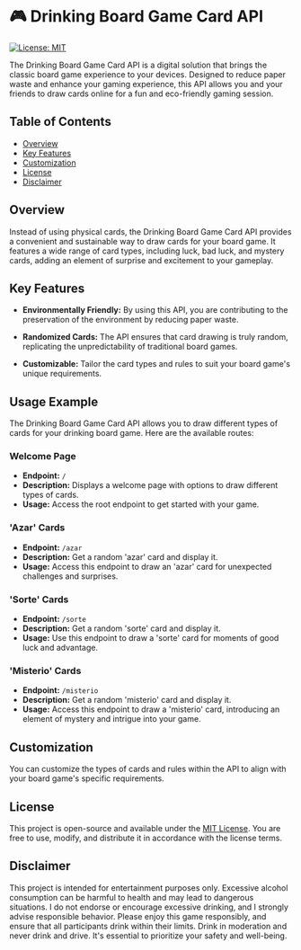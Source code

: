 # 🎮 Drinking Board Game Card API

[![License: MIT](https://img.shields.io/badge/license-MIT-blue.svg)](https://spdx.org/licenses/MIT.html)

The Drinking Board Game Card API is a digital solution that brings the classic board game experience to your devices. Designed to reduce paper waste and enhance your gaming experience, this API allows you and your friends to draw cards online for a fun and eco-friendly gaming session.

## Table of Contents
- [Overview](#overview)
- [Key Features](#key-features)
- [Customization](#customization)
- [License](#license)
- [Disclaimer](#disclaimer)

## Overview

Instead of using physical cards, the Drinking Board Game Card API provides a convenient and sustainable way to draw cards for your board game. It features a wide range of card types, including luck, bad luck, and mystery cards, adding an element of surprise and excitement to your gameplay.

## Key Features

- **Environmentally Friendly:** By using this API, you are contributing to the preservation of the environment by reducing paper waste.

- **Randomized Cards:** The API ensures that card drawing is truly random, replicating the unpredictability of traditional board games.

- **Customizable:** Tailor the card types and rules to suit your board game's unique requirements.

## Usage Example

The Drinking Board Game Card API allows you to draw different types of cards for your drinking board game. Here are the available routes:

### Welcome Page

- **Endpoint:** `/`
- **Description:** Displays a welcome page with options to draw different types of cards.
- **Usage:** Access the root endpoint to get started with your game.

### 'Azar' Cards

- **Endpoint:** `/azar`
- **Description:** Get a random 'azar' card and display it.
- **Usage:** Access this endpoint to draw an 'azar' card for unexpected challenges and surprises.

### 'Sorte' Cards

- **Endpoint:** `/sorte`
- **Description:** Get a random 'sorte' card and display it.
- **Usage:** Use this endpoint to draw a 'sorte' card for moments of good luck and advantage.

### 'Misterio' Cards

- **Endpoint:** `/misterio`
- **Description:** Get a random 'misterio' card and display it.
- **Usage:** Access this endpoint to draw a 'misterio' card, introducing an element of mystery and intrigue into your game.

## Customization

You can customize the types of cards and rules within the API to align with your board game's specific requirements.

## License

This project is open-source and available under the [MIT License](LICENSE.md). You are free to use, modify, and distribute it in accordance with the license terms.

## Disclaimer

This project is intended for entertainment purposes only. Excessive alcohol consumption can be harmful to health and may lead to dangerous situations. I do not endorse or encourage excessive drinking, and I strongly advise responsible behavior. Please enjoy this game responsibly, and ensure that all participants drink within their limits. Drink in moderation and never drink and drive. It's essential to prioritize your safety and well-being.
